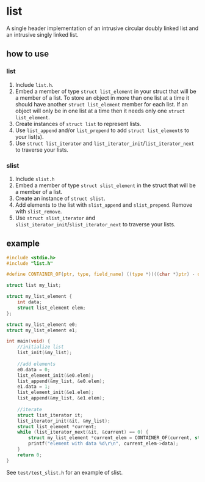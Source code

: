 # list

A single header implementation of an intrusive circular doubly linked list and an intrusive singly linked list.

## how to use

### list

1. Include `list.h`.
2. Embed a member of type `struct list_element` in your struct that will be a member of a list. To store an object in more than one list at a time it should have another `struct list_element` member for each list. If an object will only be in one list at a time then it needs only one `struct list_element`.
3. Create instances of `struct list` to represent lists.
4. Use `list_append` and/or `list_prepend` to add `struct list_element`s to your list(s).
5. Use `struct list_iterator` and `list_iterator_init`/`list_iterator_next` to traverse your lists.

### slist

1. Include `slist.h`
2. Embed a member of type `struct slist_element` in the struct that will be a member of a list.
3. Create an instance of `struct slist`.
4. Add elements to the list with `slist_append` and `slist_prepend`. Remove with `slist_remove`.
5. Use `struct slist_iterator` and `slist_iterator_init`/`slist_iterator_next` to traverse your lists.

## example

```c
#include <stdio.h>
#include "list.h"

#define CONTAINER_OF(ptr, type, field_name) ((type *)(((char *)ptr) - offsetof(type, field_name)))

struct list my_list;

struct my_list_element {
    int data;
    struct list_element elem;
};

struct my_list_element e0;
struct my_list_element e1;

int main(void) {
    //initialize list
    list_init(&my_list);
    
    //add elements
    e0.data = 0;
    list_element_init(&e0.elem);
    list_append(&my_list, &e0.elem);
    e1.data = 1;
    list_element_init(&e1.elem);
    list_append(&my_list, &e1.elem);
    
    //iterate
    struct list_iterator it;
    list_iterator_init(&it, &my_list);
    struct list_element *current;
    while (list_iterator_next(&it, &current) == 0) {
        struct my_list_element *current_elem = CONTAINER_OF(current, struct my_list_element, elem);
        printf("element with data %d\r\n", current_elem->data);
    }
    return 0;
}

```

See `test/test_slist.h` for an example of slist.
